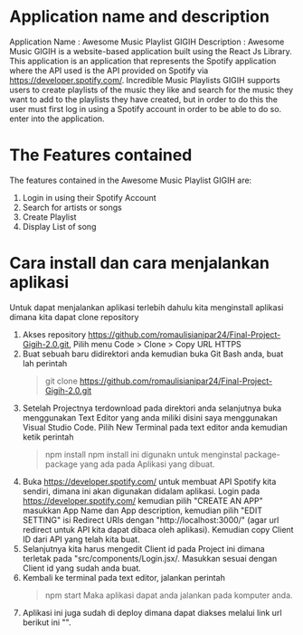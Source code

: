 # Application name and description

Application Name : Awesome Music Playlist GIGIH
Description :
Awesome Music GIGIH is a website-based application built using the React Js Library. This application is an application that represents the Spotify application where the API used is the API provided on Spotify via https://developer.spotify.com/. Incredible Music Playlists GIGIH supports users to create playlists of the music they like and search for the music they want to add to the playlists they have created, but in order to do this the user must first log in using a Spotify account in order to be able to do so. enter into the application.

# The Features contained

The features contained in the Awesome Music Playlist GIGIH are:

1. Login in using their Spotify Account
2. Search for artists or songs
3. Create Playlist
4. Display List of song

# Cara install dan cara menjalankan aplikasi

Untuk dapat menjalankan aplikasi terlebih dahulu kita menginstall aplikasi dimana kita dapat clone repository

1. Akses repository https://github.com/romaulisianipar24/Final-Project-Gigih-2.0.git, Pilih menu Code > Clone > Copy URL HTTPS
2. Buat sebuah baru didirektori anda kemudian buka Git Bash anda, buat lah perintah
   > git clone https://github.com/romaulisianipar24/Final-Project-Gigih-2.0.git
3. Setelah Projectnya terdownload pada direktori anda selanjutnya buka menggunakan Text Editor yang anda miliki disini saya menggunakan Visual Studio Code. Pilih New Terminal pada text editor anda kemudian ketik perintah
   > npm install
   > npm install ini digunakn untuk menginstal package-package yang ada pada Aplikasi yang dibuat.
4. Buka https://developer.spotify.com/ untuk membuat API Spotify kita sendiri, dimana ini akan digunakan didalam aplikasi. Login pada https://developer.spotify.com/ kemudian pilih "CREATE AN APP" masukkan App Name dan App description, kemudian pilih "EDIT SETTING" isi Redirect URIs dengan "http://localhost:3000/" (agar url redirect untuk API kita dapat dibaca oleh aplikasi). Kemudian copy Client ID dari API yang telah kita buat.
5. Selanjutnya kita harus mengedit Client id pada Project ini dimana terletak pada "src/components/Login.jsx/. Masukkan sesuai dengan Client id yang sudah anda buat.
6. Kembali ke terminal pada text editor, jalankan perintah
   > npm start
   > Maka aplikasi dapat anda jalankan pada komputer anda.
7. Aplikasi ini juga sudah di deploy dimana dapat diakses melalui link url berikut ini "".
